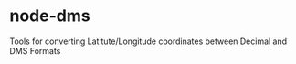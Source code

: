 node-dms
========

Tools for converting Latitute/Longitude coordinates between Decimal and DMS Formats
